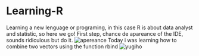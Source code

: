 # Learning-R
Learning a new lenguage or programing, in this case R is about data analyst and statistic, so here we go!
First step, chance de apareance of the IDE, sounds ridiculous but do it.
![apereance](https://user-images.githubusercontent.com/61268729/102452112-6645e880-3fff-11eb-96b1-7e1bd922595c.png)
Today i was learning how to combine two vectors using the function rbind 
![yugiho](https://user-images.githubusercontent.com/61268729/102574048-75876d80-40b5-11eb-8edd-00c23a856c79.png)

